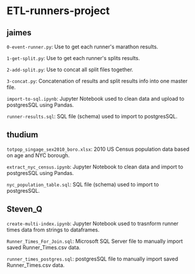 # ETL-runners-project

## jaimes
`0-event-runner.py`: Use to get each runner's marathon results.

`1-get-split.py`: Use to get each runner's splits results.

`2-add-split.py`: Use to concat all split files together.

`3-concat.py`: Concatenation of results and split results info into one master file.

`import-to-sql.ipynb`: Jupyter Notebook used to clean data and upload to postgresSQL using Pandas.

`runner-results.sql`: SQL file (schema) used to import to postgresSQL.

## thudium
`totpop_singage_sex2010_boro.xlsx`: 2010 US Census population data based on age and NYC borough.

`extract_nyc_census.ipynb`: Jupyter Notebook to clean data and import to postgresSQL using Pandas.

`nyc_population_table.sql`: SQL file (schema) used to import to postgresSQL.

## Steven_Q
`create-multi-index.ipynb`: Jupyter Notebook used to trasnform runner times data from strings to dataframes.

`Runner_Times_For_Join.sql`: Microsoft SQL Server file to manually import saved Runner_Times.csv data.

`runner_times_postgres.sql`: postgresSQL file to manually import saved Runner_Times.csv data.
